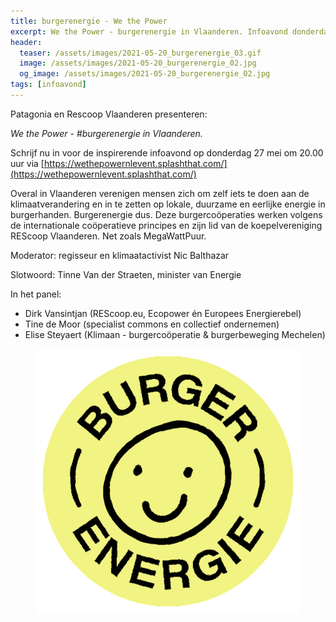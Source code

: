 ```yaml
---
title: burgerenergie - We the Power
excerpt: We the Power - burgerenergie in Vlaanderen. Infoavond donderdag 27 mei 20.00uur
header:
  teaser: /assets/images/2021-05-20_burgerenergie_03.gif
  image: /assets/images/2021-05-20_burgerenergie_02.jpg
  og_image: /assets/images/2021-05-20_burgerenergie_02.jpg
tags: [infoavond]
---
```


Patagonia en Rescoop Vlaanderen presenteren:

*We the Power - #burgerenergie in Vlaanderen.*

Schrijf nu in voor de inspirerende infoavond op donderdag 27 mei om 20.00 uur
via [https://wethepowernlevent.splashthat.com/](https://wethepowernlevent.splashthat.com/)

Overal in Vlaanderen verenigen mensen zich om zelf iets te doen aan de
klimaatverandering en in te zetten op lokale, duurzame en eerlijke energie in
burgerhanden. Burgerenergie dus. Deze burgercoöperaties werken volgens de
internationale coöperatieve principes en zijn lid van de koepelvereniging
REScoop Vlaanderen. Net zoals MegaWattPuur.

Moderator: regisseur en klimaatactivist Nic Balthazar

Slotwoord: Tinne Van der Straeten, minister van Energie

In het panel:
 * Dirk Vansintjan (REScoop.eu, Ecopower én Europees Energierebel)
 * Tine de Moor (specialist commons en collectief ondernemen)
 * Elise Steyaert (Klimaan - burgercoöperatie & burgerbeweging Mechelen)

<figure>
  <img src="/assets/images/2021-05-20_burgerenergie_01.gif">
</figure>

